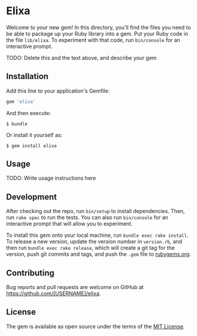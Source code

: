 # Elixa

Welcome to your new gem! In this directory, you'll find the files you need to be able to package up your Ruby library into a gem. Put your Ruby code in the file `lib/elixa`. To experiment with that code, run `bin/console` for an interactive prompt.

TODO: Delete this and the text above, and describe your gem

## Installation

Add this line to your application's Gemfile:

```ruby
gem 'elixa'
```

And then execute:

    $ bundle

Or install it yourself as:

    $ gem install elixa

## Usage

TODO: Write usage instructions here

## Development

After checking out the repo, run `bin/setup` to install dependencies. Then, run `rake spec` to run the tests. You can also run `bin/console` for an interactive prompt that will allow you to experiment.

To install this gem onto your local machine, run `bundle exec rake install`. To release a new version, update the version number in `version.rb`, and then run `bundle exec rake release`, which will create a git tag for the version, push git commits and tags, and push the `.gem` file to [rubygems.org](https://rubygems.org).

## Contributing

Bug reports and pull requests are welcome on GitHub at https://github.com/[USERNAME]/elixa.

## License

The gem is available as open source under the terms of the [MIT License](https://opensource.org/licenses/MIT).
